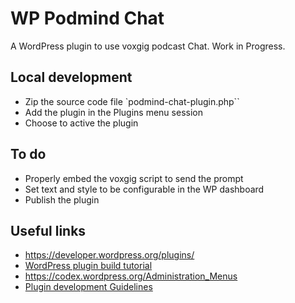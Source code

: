 
# WP Podmind Chat

A WordPress plugin to use voxgig podcast Chat.
Work in Progress.

## Local development
- Zip the source code file `podmind-chat-plugin.php``
- Add the plugin in the Plugins menu session
- Choose to active the plugin

## To do 
- Properly embed the voxgig script to send the prompt
- Set text and style to be configurable in the WP dashboard
- Publish the plugin

## Useful links
- https://developer.wordpress.org/plugins/
- [WordPress plugin build tutorial](https://www.youtube.com/watch?v=N3WVx4GARj4&list=PLgFB6lmeXFOrs9qAYBKhpcVi0Dj4pAA2n)
- https://codex.wordpress.org/Administration_Menus
- [Plugin development Guidelines](https://developer.wordpress.org/plugins/wordpress-org/detailed-plugin-guidelines/)






